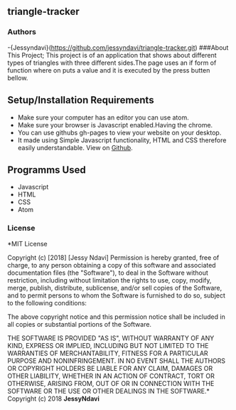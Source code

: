 ## triangle-tracker

### Authors
-{Jessyndavi}(https://github.com/jessyndavi/triangle-tracker.git)
###About This Project;
This project is of an application that shows about different types of triangles with three different sides.The page uses an if form of function where on puts a value and it is executed by the press butten bellow.
## Setup/Installation Requirements
* Make sure your computer has an editor you can use atom.
* Make sure your browser is Javascript enabled.Having the chrome. 
* You can use githubs gh-pages to view your website on your desktop.
* It made using Simple Javascript functionality, HTML and CSS therefore easily understandable.
 View on [Github](http://jessyndavi.github.io/triangle-tracker).
 ## Programms Used
* Javascript
* HTML
* CSS
* Atom
### License
*MIT License

Copyright (c) [2018] [Jessy Ndavi]
Permission is hereby granted, free of charge, to any person obtaining a copy
of this software and associated documentation files (the "Software"), to deal
in the Software without restriction, including without limitation the rights
to use, copy, modify, merge, publish, distribute, sublicense, and/or sell
copies of the Software, and to permit persons to whom the Software is
furnished to do so, subject to the following conditions:

The above copyright notice and this permission notice shall be included in all
copies or substantial portions of the Software.

THE SOFTWARE IS PROVIDED "AS IS", WITHOUT WARRANTY OF ANY KIND, EXPRESS OR
IMPLIED, INCLUDING BUT NOT LIMITED TO THE WARRANTIES OF MERCHANTABILITY,
FITNESS FOR A PARTICULAR PURPOSE AND NONINFRINGEMENT. IN NO EVENT SHALL THE
AUTHORS OR COPYRIGHT HOLDERS BE LIABLE FOR ANY CLAIM, DAMAGES OR OTHER
LIABILITY, WHETHER IN AN ACTION OF CONTRACT, TORT OR OTHERWISE, ARISING FROM,
OUT OF OR IN CONNECTION WITH THE SOFTWARE OR THE USE OR OTHER DEALINGS IN THE
SOFTWARE.*
Copyright (c) 2018 **JessyNdavi**
